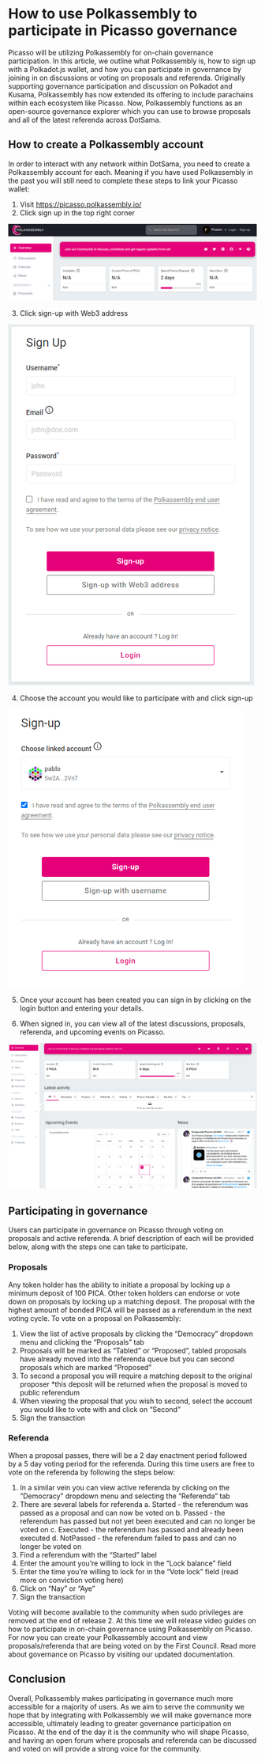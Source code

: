 # How to use Polkassembly to participate in Picasso governance

Picasso will be utilizing Polkassembly for on-chain governance participation. 
In this article, we outline what Polkassembly is, how to sign up with a Polkadot.js wallet, 
and how you can participate in governance by joining in on discussions or voting on proposals and referenda. 
Originally supporting governance participation and discussion on Polkadot and Kusama, 
Polkassembly has now extended its offering to include parachains within each ecosystem like Picasso. 
Now, Polkassembly functions as an open-source governance explorer which you
can use to browse proposals and all of the latest referenda across DotSama.

## How to create a Polkassembly account

In order to interact with any network within DotSama, you need to create a Polkassembly account for each. 
Meaning if you have used Polkassembly in the past you will still need to complete these steps to link your Picasso wallet:

1. Visit https://picasso.polkassembly.io/
2. Click sign up in the top right corner

![polkassembly_overview](./polkassembly-overview.png)

3. Click sign-up with Web3 address

![polkassembly_sign_up](./polkassembly-sign-up.png)

4. Choose the account you would like to participate with and click sign-up

![polkassembly_choose_account](./polkassembly-choose-account.png)

5. Once your account has been created you can sign in by clicking on the login button and entering your details.

6. When signed in, you can view all of the latest discussions, proposals, referenda, and upcoming events on Picasso.

![polkassembly_logged_in](./polkassembly-logged-in.png)

## Participating in governance

Users can participate in governance on Picasso through voting on proposals and active referenda. 
A brief description of each will be provided below, along with the steps one can take to participate.

### Proposals

Any token holder has the ability to initiate a proposal by locking up a minimum deposit of 100 PICA. 
Other token holders can endorse or vote down on proposals by locking up a matching deposit. 
The proposal with the highest amount of bonded PICA will be passed as a referendum in the next voting cycle. 
To vote on a proposal on Polkassembly:

1. View the list of active proposals by clicking the “Democracy” dropdown menu and clicking the “Proposals” tab
2. Proposals will be marked as “Tabled” or “Proposed”, tabled proposals have already moved into the referenda queue but you can second proposals which are marked “Proposed”
3. To second a proposal you will require a matching deposit to the original proposer
   *this deposit will be returned when the proposal is moved to public referendum
4. When viewing the proposal that you wish to second, select the account you would like to vote with and click on “Second”
5. Sign the transaction

### Referenda

When a proposal passes, there will be a 2 day enactment period followed by a 5 day voting period for the referenda. 
During this time users are free to vote on the referenda by following the steps below:

1. In a similar vein you can view active referenda by clicking on the “Democracy” dropdown menu and selecting the “Referenda” tab
2. There are several labels for referenda
    a. Started - the referendum was passed as a proposal and can now be voted on
    b. Passed - the referendum has passed but not yet been executed and can no longer be voted on
    c. Executed - the referendum has passed and already been executed
    d. NotPassed - the referendum failed to pass and can no longer be voted on
3. Find a referendum with the “Started” label
4. Enter the amount you’re willing to lock in the “Lock balance” field
5. Enter the time you’re willing to lock for in the “Vote lock” field (read more on conviction voting here)
6. Click on “Nay” or “Aye”
7. Sign the transaction

Voting will become available to the community when sudo privileges are removed at the end of release 2. 
At this time we will release video guides on how to participate in on-chain governance using Polkassembly on Picasso. 
For now you can create your Polkassembly account and view proposals/referenda that are being voted on by the First Council. 
Read more about governance on Picasso by visiting our updated documentation.

## Conclusion
Overall, Polkassembly makes participating in governance much more accessible for a majority of users. 
As we aim to serve the community we hope that by integrating with Polkassembly we will make governance more accessible, 
ultimately leading to greater governance participation on Picasso. 
At the end of the day it is the community who will shape Picasso, 
and having an open forum where proposals and referenda can be discussed and voted on will provide a strong voice for the community.



